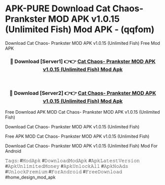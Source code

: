 # APK-PURE Download Cat Chaos- Prankster MOD APK v1.0.15 (Unlimited Fish) Mod APK - (qqfom)
Download Cat Chaos- Prankster MOD APK v1.0.15 (Unlimited Fish) Free Mod APK

<div align="center">
<h3>🔴 Download [Server1] 👉👉 <a href="https://apk-comot.site?title=Cat_Chaos-_Prankster_MOD_APK_v1.0.15_(Unlimited_Fish)">Cat Chaos- Prankster MOD APK v1.0.15 (Unlimited Fish) Mod Apk</a></h3><br>

<h3>🔴 Download [Server2] 👉👉 <a href="https://apk-comot.site?title=Cat_Chaos-_Prankster_MOD_APK_v1.0.15_(Unlimited_Fish)">Cat Chaos- Prankster MOD APK v1.0.15 (Unlimited Fish) Mod Apk</a></h3>
</div>


Free Download APK MOD Cat Chaos- Prankster MOD APK v1.0.15 (Unlimited Fish)

Download Cat Chaos- Prankster MOD APK v1.0.15 (Unlimited Fish) 

Free APK MOD Cat Chaos- Prankster MOD APK v1.0.15 (Unlimited Fish) 

Download Cat Chaos- Prankster MOD APK v1.0.15 (Unlimited Fish) Mod For Android

𝚃𝚊𝚐𝚜: #𝙼𝚘𝚍𝙰𝚙𝚔 #𝙳𝚘𝚠𝚗𝚕𝚘𝚊𝚍𝙼𝚘𝚍𝙰𝚙𝚔 #𝙰𝚙𝚔𝙻𝚊𝚝𝚎𝚜𝚝𝚅𝚎𝚛𝚜𝚒𝚘𝚗 #𝙰𝚙𝚔𝚄𝚗𝚕𝚒𝚖𝚒𝚝𝚎𝚍𝙼𝚘𝚗𝚎𝚢 #𝙰𝚙𝚔𝚄𝚗𝚕𝚘𝚌𝚔𝙰𝚕𝚕 #𝙰𝚙𝚔𝙽𝚘𝙰𝚍𝚜 #𝚄𝚗𝚕𝚘𝚌𝚔𝙿𝚛𝚎𝚖𝚒𝚞𝚖 #𝙵𝚘𝚛𝙰𝚗𝚍𝚛𝚘𝚒𝚍 #𝙵𝚛𝚎𝚎𝙳𝚘𝚠𝚗𝚕𝚘𝚊𝚍 #home_design_mod_apk